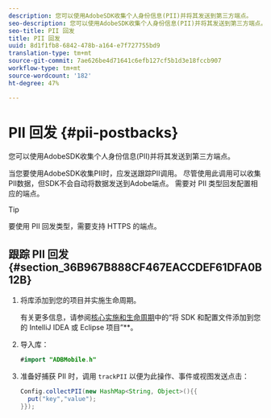 ```yaml
---
description: 您可以使用AdobeSDK收集个人身份信息(PII)并将其发送到第三方端点。
seo-description: 您可以使用AdobeSDK收集个人身份信息(PII)并将其发送到第三方端点。
seo-title: PII 回发
title: PII 回发
uuid: 8d1f1fb8-6842-478b-a164-e7f727755bd9
translation-type: tm+mt
source-git-commit: 7ae626be4d71641c6efb127cf5b1d3e18fccb907
workflow-type: tm+mt
source-wordcount: '182'
ht-degree: 47%

---
```



# PII 回发 {#pii-postbacks}

您可以使用AdobeSDK收集个人身份信息(PII)并将其发送到第三方端点。

当您要使用AdobeSDK收集PII时，应发送跟踪PII调用。 尽管使用此调用可以收集PII数据，但SDK不会自动将数据发送到Adobe端点。 需要对 PII 类型回发配置相应的端点。

>[!TIP]
>
>要使用 PII 回发类型，需要支持 HTTPS 的端点。

## 跟踪 PII 回发 {#section_36B967B888CF467EACCDEF61DFA0B12B}

1. 将库添加到您的项目并实施生命周期。

   有关更多信息，请参阅[核心实施和生命周期](/help/android/getting-started/dev-qs.md)中的“将 SDK 和配置文件添加到您的 IntelliJ IDEA 或 Eclipse 项目”**。

1. 导入库：

   ```java
   #import "ADBMobile.h"
   ```

1. 准备好捕获 PII 时，调用 `trackPII` 以便为此操作、事件或视图发送点击：

   ```java
   Config.collectPII(new HashMap<String, Object>(){{
     put("key","value");
   }});
   ```

